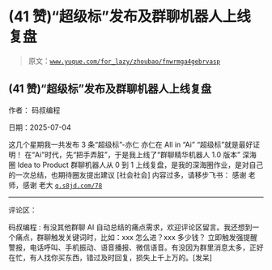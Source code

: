# (41 赞)“超级标”发布及群聊机器人上线复盘

> 原文：[`www.yuque.com/for_lazy/zhoubao/fnwrmga4gebrvasp`](https://www.yuque.com/for_lazy/zhoubao/fnwrmga4gebrvasp)

## (41 赞)“超级标”发布及群聊机器人上线复盘

作者： 码叔编程

日期：2025-07-04

这几个星期我一共发布 3 条“超级标”-亦仁 亦仁在 All in “Ai” “超级标”就是最好证明！
在“Ai”时代，先“把手弄脏”，于是我上线了“群聊精华机器人 1.0 版本” 深海圈 Idea to
Product 群聊机器人从 0 到 1 上线复盘，是我的深海圈作业，是对自己的一次总结，也期待圈友提出建议 [社会社会] 内容过多，请移步飞书： 感谢 老师，感谢
老大 [`q.s8jd.com/78`](https://q.s8jd.com/78)

* * *

评论区：

码叔编程 : 有没其他群聊 AI 自动总结的痛点需求，欢迎评论区留言。我还想到一个痛点，群聊触发关键词时，比如：xxx 怎么进？xxx 多少钱？
立即触发强提醒警报，电话呼叫、手机振动、语音播报、微信语音。有没因为群里消息太多，正好在忙，有人找你买东西，错过及时回复，损失上千上万的。[发呆]